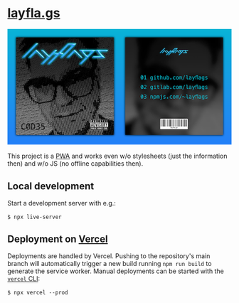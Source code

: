# [layfla.gs](https://www.layfla.gs)

![screenshot](screenshot.png "Screenshot of www.layfla.gs")

This project is a [PWA](https://developers.google.com/web/progressive-web-apps/) and works even w/o stylesheets (just the information then) and w/o JS (no offline capabilities then).

## Local development

Start a development server with e.g.:
```
$ npx live-server
```

## Deployment on [Vercel](https://vercel.com)

Deployments are handled by Vercel. Pushing to the repository's main branch
will automatically trigger a new build running `npm run build` to generate the
service worker. Manual deployments can be started with the
[`vercel` CLI](https://vercel.com/docs/cli):

```
$ npx vercel --prod
```
